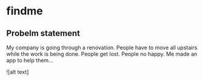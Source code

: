 findme
======

Probelm statement
------------------
My company is going through a renovation. People have to move all upstairs while the work is being done. People get lost. People no happy. Me made an app to help them...

![alt text]
